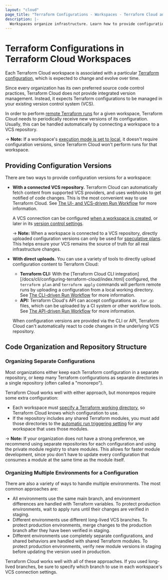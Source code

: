 ```yaml
---
layout: "cloud"
page_title: "Terraform Configurations - Workspaces - Terraform Cloud and Terraform Enterprise"
description: |-
  Workspaces organize infrastructure. Learn how to provide configuration versions for a workspace and organize multiple environments.
---
```



# Terraform Configurations in Terraform Cloud Workspaces

[remote operations]: ../run/index.html
[execution mode]: ./settings.html#execution-mode
[Terraform configuration]: /docs/language/index.html

Each Terraform Cloud workspace is associated with a particular [Terraform configuration][], which is expected to change and evolve over time.

Since every organization has its own preferred source code control practices, Terraform Cloud does not provide integrated version management. Instead, it expects Terraform configurations to be managed in your existing version control system (VCS).

In order to perform [remote Terraform runs][remote operations] for a given workspace, Terraform Cloud needs to periodically receive new versions of its configuration. Usually, this can be handled automatically by connecting a workspace to a VCS repository.

-> **Note:** If a workspace's [execution mode is set to local][execution mode], it doesn't require configuration versions, since Terraform Cloud won't perform runs for that workspace.

## Providing Configuration Versions

There are two ways to provide configuration versions for a workspace:

- **With a connected VCS repository.** Terraform Cloud can automatically fetch content from supported VCS providers, and uses webhooks to get notified of code changes. This is the most convenient way to use Terraform Cloud. See [The UI- and VCS-driven Run Workflow](../run/ui.html) for more information.

    A VCS connection can be configured [when a workspace is created](./creating.html), or later in its [version control settings](./vcs.html).

    -> **Note:** When a workspace is connected to a VCS repository, directly uploaded configuration versions can only be used for [speculative plans](../run/index.html#speculative-plans). This helps ensure your VCS remains the source of truth for all real infrastructure changes.

- **With direct uploads.** You can use a variety of tools to directly upload configuration content to Terraform Cloud:
    - **Terraform CLI:** With the [Terraform Cloud CLI integration][/docs/cli/configuring-terraform-cloud/index.html] configured, the `terraform plan` and `terraform apply` commands will perform remote runs by uploading a configuration from a local working directory. See [The CLI-driven Run Workflow](../run/cli.html) for more information.
    - **API:** Terraform Cloud's API can accept configurations as `.tar.gz` files, which can be uploaded by a CI system or other workflow tools. See [The API-driven Run Workflow](../run/api.html) for more information.

    When configuration versions are provided via the CLI or API, Terraform Cloud can't automatically react to code changes in the underlying VCS repository.

## Code Organization and Repository Structure

### Organizing Separate Configurations

Most organizations either keep each Terraform configuration in a separate repository, or keep many Terraform configurations as separate directories in a single repository (often called a "monorepo").

Terraform Cloud works well with either approach, but monorepos require some extra configuration:

- Each workspace must [specify a Terraform working directory](./settings.html#terraform-working-directory), so Terraform Cloud knows which configuration to use.
- If the repository includes any shared Terraform modules, you must add those directories to the [automatic run triggering setting](./vcs.html#automatic-run-triggering) for any workspace that uses those modules.

-> **Note:** If your organization does not have a strong preference, we recommend using separate repositories for each configuration and using the private module registry to share modules. This allows for faster module development, since you don't have to update every configuration that consumes a module at the same time as the module itself.

### Organizing Multiple Environments for a Configuration

There are also a variety of ways to handle multiple environments. The most common approaches are:

- All environments use the same main branch, and environment differences are handled with Terraform variables. To protect production environments, wait to apply runs until their changes are verified in staging.
- Different environments use different long-lived VCS branches. To protect production environments, merge changes to the production branch after they have been verified in staging.
- Different environments use completely separate configurations, and shared behaviors are handled with shared Terraform modules. To protect production environments, verify new module versions in staging before updating the version used in production.

Terraform Cloud works well with all of these approaches. If you used long-lived branches, be sure to specify which branch to use in each workspace's VCS connection settings.
